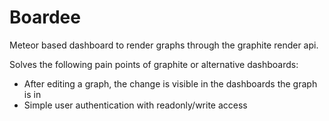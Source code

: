 Boardee
=======

Meteor based dashboard to render graphs through the graphite render api.

Solves the following pain points of graphite or alternative dashboards:

* After editing a graph, the change is visible in the dashboards the graph is in
* Simple user authentication with readonly/write access
